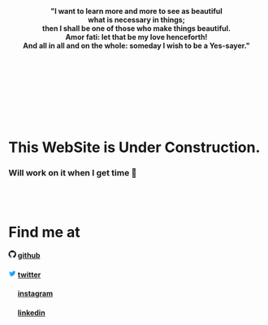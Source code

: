 <head>
<link rel="shortcut icon" type="image/png" href="favicon/favicon-32x32.png">  
</head>




<div align="center"><b>"I want to learn more and more to see as beautiful</b></div>
<div align="center"><b>what is necessary in things;</b></div>
<div align="center"><b>then I shall be one of those who make things beautiful.</b></div>
<div align="center"><b>Amor fati: let that be my love henceforth!</b></div>
<div align="center"><b>And all in all and on the whole: someday I wish to be a Yes-sayer."</b></div>
<br>
<br>
<br>
<br>
<br>
<br>
<br>
<br>




# This WebSite is Under Construction.
### Will work on it when I get time 🥱
<br>
<br>

# Find me at

#### <img src="/favicon/github.png" width="15" height="15"> [github](https://github.com/aerosol-can)


#### <img src="/favicon/twitter.ico" width="15" height="15"> [twitter](https://twitter.com/a3r0s0l_can)


#### <img src="/favicon/instagram.ico" width="15" height="15"> [instagram](https://www.instagram.com/aerosol_can.py)


#### <img src="/favicon/linkedin.ico" width="15" height="15"> [linkedin](https://www.linkedin.com/in/prabhat-kumar-01464b193)
